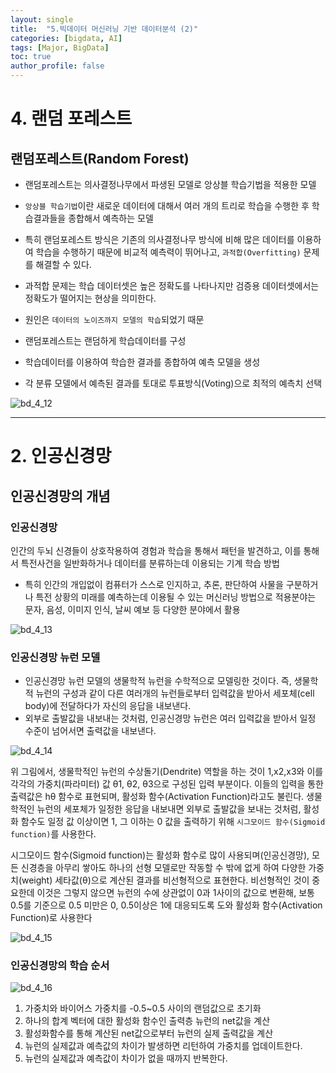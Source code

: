 ```yaml
---
layout: single
title:  "5.빅데이터 머신러닝 기반 데이터분석 (2)"
categories: [bigdata, AI]
tags: [Major, BigData]
toc: true
author_profile: false
---
```



# 4. 랜덤 포레스트

## 랜덤포레스트(Random Forest)
- 랜덤포레스트는 의사결정나무에서 파생된 모델로 앙상블 학습기법을 적용한 모델
- `앙상블 학습기법`이란 새로운 데이터에 대해서 여러 개의 트리로 학습을 수행한 후 학습결과들을 종합해서 예측하는 모델
- 특히 랜덤포레스트 방식은 기존의 의사결정나무 방식에 비해 많은 데이터를 이용하여 학습을 수행하기 때문에 비교적 예측력이 뛰어나고, `과적합(Overfitting)` 문제를 해결할 수 있다. 
- 과적합 문제는 학습 데이터셋은 높은 정확도를 나타나지만 검증용 데이터셋에서는 정확도가 떨어지는 현상을 의미한다.
- 원인은 `데이터의 노이즈까지 모델의 학습`되었기 때문

- 랜덤포레스트는 랜덤하게 학습데이터를 구성
- 학습데이터를 이용하여 학습한 결과를 종합하여 예측 모델을 생성
- 각 분류 모델에서 예측된 결과를 토대로 투표방식(Voting)으로 최적의 예측치 선택

![bd_4_12]({{site.url}}/assets/images/2024-3-1-bigdata/bd_4_12.png)


---

# 2. 인공신경망

## 인공신경망의 개념

### 인공신경망
인간의 두뇌 신경들이 상호작용하여 경험과 학습을 통해서 패턴을 발견하고, 이를 통해서 특전사건을 일반화하거나 데이터를 분류하는데 이용되는 기계 학습 방법
- 특히 인간의 개입없이 컴퓨터가 스스로 인지하고, 추론, 판단하여 사물을 구분하거나 특전 상황의 미래를 예측하는데 이용될 수 있는 머신러닝 방법으로 적용분야는 문자, 음성, 이미지 인식, 날씨 예보 등 다양한 분야에서 활용

![bd_4_13]({{site.url}}/assets/images/2024-3-1-bigdata/bd_4_13.png)

### 인공신경망 뉴런 모델
- 인공신경망 뉴런 모델의 생물학적 뉴런을 수학적으로 모델링한 것이다. 즉, 생물학적 뉴런의 구성과 같이 다른 여러개의 뉴런들로부터 입력값을 받아서 세포체(cell body)에 전달하다가 자신의 응답을 내보낸다.
- 외부로 출발값을 내보내는 것처럼, 인공신경망 뉴런은 여러 입력값을 받아서 일정 수준이 넘어서면 출력값을 내보낸다.

![bd_4_14]({{site.url}}/assets/images/2024-3-1-bigdata/bd_4_14.png)

위 그림에서, 생물학적인 뉴런의 수상돌기(Dendrite) 역할을 하는 것이 1,x2,x3와 이를 각각의 가중치(파라미터) 값 θ1, θ2, θ3으로 구성된 입력 부분이다. 이들의 입력을 통한 출력값은 hθ​ 함수로 표현되며, 활성화 함수(Activation Function)라고도 불린다. 생물학적인 뉴런의 세포체가 일정한 응답을 내보내면 외부로 출발값을 보내는 것처럼, 활성화 함수도 일정 값 이상이면 1, 그 이하는 0 값을 출력하기 위해 `시그모이드 함수(Sigmoid function)`를 사용한다.

시그모이드 함수(Sigmoid function)는 활성화 함수로 많이 사용되며(인공신경망), 모든 신경층을 아무리 쌓아도 하나의 선형 모델로만 작동할 수 밖에 없게 하여 다양한 가중치(weight) 세타값(θ)으로 계산된 결과를 비선형적으로 표현한다. 비선형적인 것이 중요한데 이것은 그렇지 않으면 뉴런의 수에 상관없이 0과 1사이의 값으로 변환해, 보통 0.5를 기준으로 0.5 미만은 0, 0.5이상은 1에 대응되도록 도와 활성화 함수(Activation Function)로 사용한다

![bd_4_15]({{site.url}}/assets/images/2024-3-1-bigdata/bd_4_15.png)




### 인공신경망의 학습 순서

![bd_4_16]({{site.url}}/assets/images/2024-3-1-bigdata/bd_4_16.png)

1. 가중치와 바이어스 가중치를 -0.5~0.5 사이의 랜덤값으로 초기화
2. 하나의 합계 벡터에 대한 활성화 함수인 출력층 뉴런의 net값을 계산
3. 활성화함수를 통해 계산된 net값으로부터 뉴런의 실제 출력값을 계산
4. 뉴런의 실제값과 예측값의 차이가 발생하면 리턴하여 가중치를 업데이트한다.
5. 뉴런의 실제값과 예측값이 차이가 없을 때까지 반복한다.